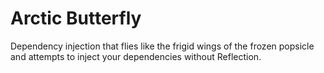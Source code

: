 # Arctic Butterfly

Dependency injection that flies like the frigid wings of the frozen popsicle and attempts to inject your dependencies without Reflection.
